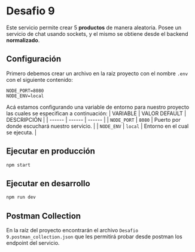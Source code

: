 # Desafio 9
Este servicio permite crear 5 **productos** de manera aleatoria. Posee un servicio de chat usando sockets, y el mismo se obtiene desde el backend **normalizado**.

## Configuración
Primero debemos crear un archivo en la raíz proyecto con el nombre `.env` con el siguiente contenido:
```
NODE_PORT=8080
NODE_ENV=local
```
Acá estamos configurando una variable de entorno para nuestro proyecto las cuales se especifican a continuación:
| VARIABLE | VALOR DEFAULT | DESCRIPCIÓN |
| ------ | ------ | ------ |
| `NODE_PORT` | `8080` | Puerto por donde escuchará nuestro servicio. |
| `NODE_ENV` | `local` | Entorno en el cual se ejecuta. |

## Ejecutar en producción
```sh
npm start
```

## Ejecutar en desarrollo
```sh
npm run dev
```
## Postman Collection

En la raíz del proyecto encontrarán el archivo `Desafio 9.postman_collection.json` que les permitirá probar desde postman los endpoint del servicio.